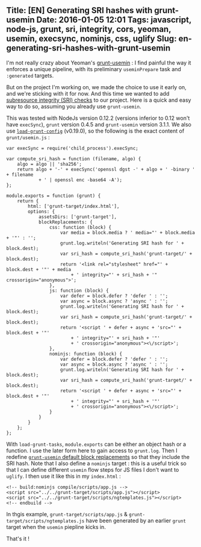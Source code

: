 Title: [EN] Generating SRI hashes with grunt-usemin
Date: 2016-01-05 12:01
Tags: javascript, node-js, grunt, sri, integrity, cors, yeoman, usemin, execsync, nominjs, css, uglify
Slug: en-generating-sri-hashes-with-grunt-usemin
---
I'm not really crazy about Yeoman's [grunt-usemin](//github.com/yeoman/grunt-usemin) : I find painful the way it enforces a unique pipeline, with its preliminary `useminPrepare` task and `:generated` targets.

But on the project I'm working on, we made the choice to use it early on, and we're sticking with it for now. And this time we wanted to add [subresource integrity (SRI) checks](//developer.mozilla.org/en-US/docs/Web/Security/Subresource_Integrity) to our project. Here is a quick and easy way to do so, assuming you already use `grunt-usemin`.

This was tested with NodeJs version 0.12.2 (versions inferior to 0.12 won't have `execSync`), `grunt` version 0.4.5 and `grunt-usemin` version 3.1.1. We also use [`load-grunt-config`](//github.com/firstandthird/load-grunt-config) (v0.19.0), so the following is the exact content of `grunt/usemin.js` :

```
var execSync = require('child_process').execSync;

var compute_sri_hash = function (filename, algo) {
    algo = algo || 'sha256';
    return algo + '-' + execSync('openssl dgst -' + algo + ' -binary ' + filename
    	    + ' | openssl enc -base64 -A');
};

module.exports = function (grunt) {
    return {
        html: ['grunt-target/index.html'],
        options: {
            assetsDirs: ['grunt-target'],
            blockReplacements: {
                css: function (block) {
                    var media = block.media ? ' media="' + block.media + '"' : '';
                    grunt.log.writeln('Generating SRI hash for ' + block.dest);
                    var sri_hash = compute_sri_hash('grunt-target/' + block.dest);
                    return '<link rel="stylesheet" href="' + block.dest + '"' + media
                        + ' integrity="' + sri_hash + '" crossorigin="anonymous">';
                },
                js: function (block) {
                    var defer = block.defer ? 'defer ' : '';
                    var async = block.async ? 'async ' : '';
                    grunt.log.writeln('Generating SRI hash for ' + block.dest);
                    var sri_hash = compute_sri_hash('grunt-target/' + block.dest);
                    return '<script ' + defer + async + 'src="' + block.dest + '"'
                        + ' integrity="' + sri_hash + '"'
                        + ' crossorigin="anonymous"><\/script>';
                },
                nominjs: function (block) {
                    var defer = block.defer ? 'defer ' : '';
                    var async = block.async ? 'async ' : '';
                    grunt.log.writeln('Generating SRI hash for ' + block.dest);
                    var sri_hash = compute_sri_hash('grunt-target/' + block.dest);
                    return '<script ' + defer + async + 'src="' + block.dest + '"'
                        + ' integrity="' + sri_hash + '"'
                        + ' crossorigin="anonymous"><\/script>';
                }
            }
        }
    };
};
```

With `load-grunt-tasks`, `module.exports` can be either an object hash or a function. I use the later form here to gain access to `grunt.log`.
Then I redefine [`grunt-usemin` default block replacements](//github.com/yeoman/grunt-usemin/blob/master/lib/fileprocessor.js#L107) so that they include the SRI hash.
Note that I also define a `nominjs` target : this is a useful trick so that I can define different `usemin` flow steps for JS files I don't want to `uglify`. I then use it like this in my `index.html` :

    <!-- build:nominjs compile/scripts/app.js -->
    <script src="../../grunt-target/scripts/app.js"></script>
    <script src="../../grunt-target/scripts/ngtemplates.js"></script>
    <!-- endbuild -->

In thgis example, `grunt-target/scripts/app.js` & `grunt-target/scripts/ngtemplates.js` have been generated by an earlier `grunt` target when the `usemin` piepline kicks in.

That's it !